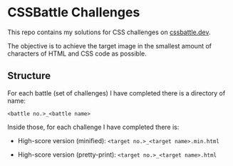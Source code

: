 # CSSBattle Challenges

This repo contains my solutions for CSS challenges on [cssbattle.dev](https://cssbattle.dev).

The objective is to achieve the target image in the smallest amount of characters of HTML and CSS code as possible.

## Structure

For each battle (set of challenges) I have completed there is a directory of name:

`<battle no.>_<battle name>`

Inside those, for each challenge I have completed there is:

* High-score version (minified): `<target no.>_<target name>.min.html`

* High-score version (pretty-print): `<target no.>_<target name>.html`
